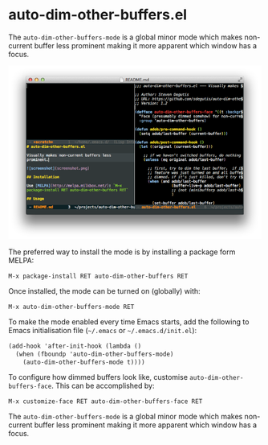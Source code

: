 # auto-dim-other-buffers.el

The `auto-dim-other-buffers-mode` is a global minor mode which
makes non-current buffer less prominent making it more apparent
which window has a focus.

![screenshot](screenshot.png)

The preferred way to install the mode is by installing a package
form MELPA:

    M-x package-install RET auto-dim-other-buffers RET

Once installed, the mode can be turned on (globally) with:

    M-x auto-dim-other-buffers-mode RET

To make the mode enabled every time Emacs starts, add the following to
Emacs initialisation file (`~/.emacs` or `~/.emacs.d/init.el`):

    (add-hook 'after-init-hook (lambda ()
      (when (fboundp 'auto-dim-other-buffers-mode)
        (auto-dim-other-buffers-mode t))))

To configure how dimmed buffers look like, customise
`auto-dim-other-buffers-face`.  This can be accomplished by:

    M-x customize-face RET auto-dim-other-buffers-face RET

The `auto-dim-other-buffers-mode` is a global minor mode which
makes non-current buffer less prominent making it more apparent
which window has a focus.
